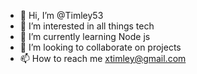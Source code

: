 - 👋 Hi, I’m @Timley53
- 👀 I’m interested in all things tech
- 🌱 I’m currently learning Node js
- 💞️ I’m looking to collaborate on projects
- 📫 How to reach me xtimley@gmail.com

<!---
Timley53/Timley53 is a ✨ special ✨ repository because its `README.md` (this file) appears on your GitHub profile.
You can click the Preview link to take a look at your changes.
--->
